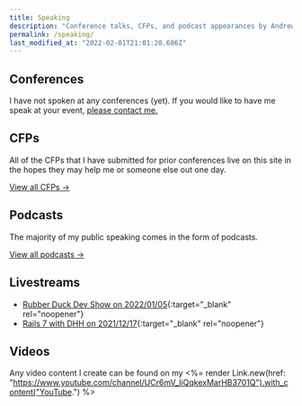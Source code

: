 ```yaml
---
title: Speaking
description: "Conference talks, CFPs, and podcast appearances by Andrew Mason"
permalink: /speaking/
last_modified_at: "2022-02-01T21:01:20.686Z"
---
```


## Conferences

I have not spoken at any conferences (yet). If you would like to have me speak at your event, [please contact me.](/about#contact)

## CFPs

All of the CFPs that I have submitted for prior conferences live on this site in the hopes they may help me or someone else out one day.

[View all CFPs <span aria-hidden="true">&rarr;</span>](/cfps/)

## Podcasts

The majority of my public speaking comes in the form of podcasts.

[View all podcasts <span aria-hidden="true">&rarr;</span>](/podcasts/)

<!-- prettier-ignore-start -->
## Livestreams

- [Rubber Duck Dev Show on 2022/01/05](https://www.youtube.com/watch?v=8SEcHvOXCwo){:target="_blank" rel="noopener"}
- [Rails 7 with DHH on 2021/12/17](https://youtube.com/watch?v=6xKvqYGKI9Q){:target="_blank" rel="noopener"}

## Videos

Any video content I create can be found on my <%= render Link.new(href: "https://www.youtube.com/channel/UCr6mV_IiQqkexMarHB3701Q").with_content("YouTube.") %>
<!-- prettier-ignore-end -->
